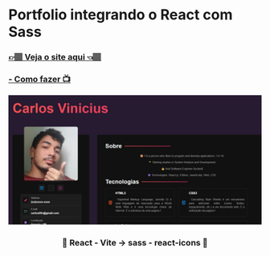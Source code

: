 <h1>Portfolio integrando o React com Sass</h1>
<h3><a href="https://portfolio-react-sass-big.vercel.app/">👉🏽 Veja o site aqui 👈🏽</a></h3>
<h3><a href="https://www.youtube.com/watch?v=5h4vMtBlQQU" target="_blank"> - Como fazer 📺</a></h3>
<div align='center'>
    <img width='700' src="https://github.com/carlos09v/ReactProjects/blob/main/devs/matheusbattisti/app_react-sass/src/preview.jpg?raw=true" alt="Portfolio">
    <h3>💜 React - Vite -> sass - react-icons 💜</h3>
</div>
